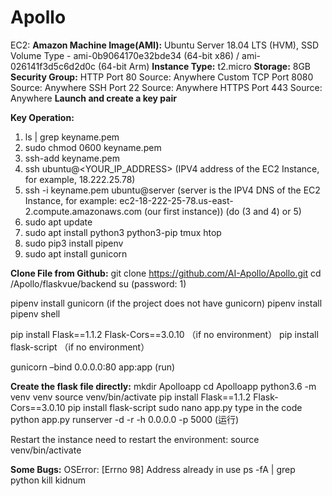 # Apollo

EC2:
**Amazon Machine Image(AMI):**
Ubuntu Server 18.04 LTS (HVM), SSD Volume Type - ami-0b9064170e32bde34 (64-bit x86) / ami-026141f3d5c6d2d0c (64-bit Arm)
**Instance Type:**
t2.micro
**Storage:**
8GB
**Security Group:**
HTTP Port 80 Source: Anywhere
Custom TCP Port 8080 Source: Anywhere
SSH Port 22 Source: Anywhere
HTTPS Port 443 Source: Anywhere
**Launch and create a key pair**

**Key Operation:**

1. ls | grep keyname.pem
2.  sudo chmod 0600 keyname.pem
3. ssh-add keyname.pem
4. ssh ubuntu@<YOUR_IP_ADDRESS> (IPV4 address of the EC2 Instance, for example, 18.222.25.78)
3. ssh -i keyname.pem ubuntu@server (server is the IPV4 DNS of the EC2 Instance, for example: ec2-18-222-25-78.us-east-2.compute.amazonaws.com (our first instance))    (do (3 and 4) or 5)
4. sudo apt update
5. sudo apt install python3 python3-pip tmux htop
6. sudo pip3 install pipenv
7. sudo apt install gunicorn

**Clone File from Github:**
git clone https://github.com/AI-Apollo/Apollo.git
cd /Apollo/flaskvue/backend
su (password: 1)

pipenv install gunicorn (if the project does not have gunicorn)
pipenv install
pipenv shell

pip install Flask==1.1.2 Flask-Cors==3.0.10 （if no environment）
pip install flask-script （if no environment）

gunicorn –bind 0.0.0.0:80 app:app (run)

**Create the flask file directly:**
mkdir Apolloapp
cd Apolloapp
python3.6 -m venv venv
source venv/bin/activate
pip install Flask==1.1.2 Flask-Cors==3.0.10
pip install flask-script
sudo nano app.py
type in the code
python app.py runserver -d -r -h 0.0.0.0 -p 5000 (运行)

Restart the instance need to restart the environment:
source venv/bin/activate

**Some Bugs:**
OSError: [Errno 98] Address already in use
ps -fA | grep python
kill kidnum